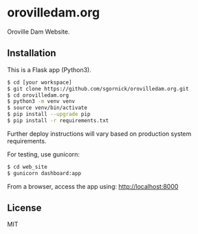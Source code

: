 # orovilledam.org
Oroville Dam Website.

## Installation
This is a Flask app (Python3).

``` sh
$ cd [your workspace]
$ git clone https://github.com/sgornick/orovilledam.org.git
$ cd orovilledam.org
$ python3 -m venv venv
$ source venv/bin/activate
$ pip install --upgrade pip
$ pip install -r requirements.txt
``` 

Further deploy instructions will vary based on production system requirements.

For testing, use gunicorn:

``` sh
$ cd web_site
$ gunicorn dashboard:app
``` 

From a browser, access the app using: [http://localhost:8000](http://localhost:8000)

## License

MIT
